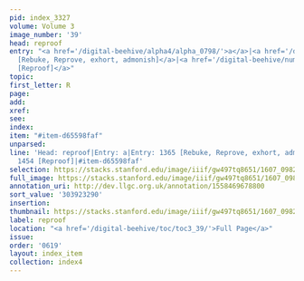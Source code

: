 ```yaml
---
pid: index_3327
volume: Volume 3
image_number: '39'
head: reproof
entry: "<a href='/digital-beehive/alpha4/alpha_0798/'>a</a>|<a href='/digital-beehive/num6/num_1939/'>1365
  [Rebuke, Reprove, exhort, admonish]</a>|<a href='/digital-beehive/num6/num_2131/'>1454
  [Reproof]</a>"
topic:
first_letter: R
page:
add:
xref:
see:
index:
item: "#item-d65598faf"
unparsed:
line: 'Head: reproof|Entry: a|Entry: 1365 [Rebuke, Reprove, exhort, admonish]|Entry:
  1454 [Reproof]|#item-d65598faf'
selection: https://stacks.stanford.edu/image/iiif/gw497tq8651/1607_0982/829,3290,709,177/full/0/default.jpg
full_image: https://stacks.stanford.edu/image/iiif/gw497tq8651/1607_0982/full/full/0/default.jpg
annotation_uri: http://dev.llgc.org.uk/annotation/1558469678800
sort_value: '303923290'
insertion:
thumbnail: https://stacks.stanford.edu/image/iiif/gw497tq8651/1607_0982/829,3290,709,177/150,/0/default.jpg
label: reproof
location: "<a href='/digital-beehive/toc/toc3_39/'>Full Page</a>"
issue:
order: '0619'
layout: index_item
collection: index4
---
```

